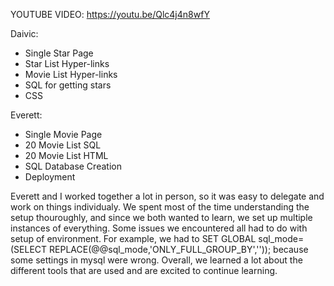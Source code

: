 YOUTUBE VIDEO: https://youtu.be/Qlc4j4n8wfY

Daivic:

- Single Star Page
- Star List Hyper-links
- Movie List Hyper-links
- SQL for getting stars
- CSS

Everett:

- Single Movie Page
- 20 Movie List SQL
- 20 Movie List HTML
- SQL Database Creation
- Deployment


Everett and I worked together a lot in person, so it was easy to delegate and work on things individualy. We spent most of the time understanding the setup thouroughly, and since we both wanted to learn, we set up multiple instances of everything. Some issues we encountered all had to do with setup of environment. For example, we had to SET GLOBAL sql_mode=(SELECT REPLACE(@@sql_mode,'ONLY_FULL_GROUP_BY','')); because some settings in mysql were wrong. Overall, we learned a lot about the different tools that are used and are excited to continue learning.